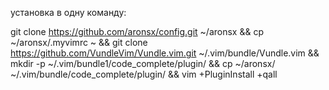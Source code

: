 установка в одну команду:

git clone https://github.com/aronsx/config.git ~/aronsx && cp ~/aronsx/.myvimrc ~ && git clone https://github.com/VundleVim/Vundle.vim.git ~/.vim/bundle/Vundle.vim && mkdir -p ~/.vim/bundle1/code_complete/plugin/ && cp ~/aronsx/ ~/.vim/bundle/code_complete/plugin/ && vim +PluginInstall +qall
